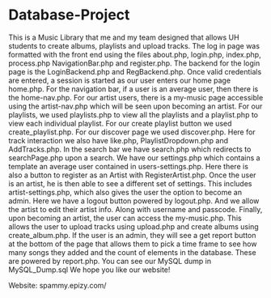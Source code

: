 # Database-Project
This is a Music Library that me and my team designed that allows UH students to create albums, playlists and upload tracks.
The log in page was formatted with the front end using the files about.php, login.php, index.php, process.php NavigationBar.php and register.php. The backend for the login page is the LoginBackend.php and RegBackend.php. Once valid credentials are entered, a session is started as our user enters our home page home.php. For the navigation bar, if a user is an average user, then there is the home-nav.php. For our artist users, there is a my-music page accessible using the artist-nav.php which will be seen upon becoming an artist. For our playlists, we used playlists.php to view all the playlists and a playlist.php to view each individual playlist. For our create playlist button we used create_playlist.php. For our discover page we used discover.php. Here for track interaction we also have like.php, PlaylistDropdown.php and AddTracks.php. In the search bar we have search.php which redirects to searchPage.php upon a search. We have our settings.php which contains a template an average user contained in users-settings.php. Here there is also a button to register as an Artist with RegisterArtist.php. Once the user is an artist, he is then able to see a different set of settings. This includes artist-settings.php, which also gives the user the option to become an admin. Here we have a logout button powered by logout.php. And we allow the artist to edit their artist info. Along with username and passcode. Finally, upon becoming an artist, the user can access the my-music.php. This allows the user to upload tracks using upload.php and create albums using create_album.php. If the user is an admin, they will see a get report button at the bottom of the page that allows them to pick a time frame to see how many songs they added and the count of elements in the database. These are powered by report.php. You can see our MySQL dump in MySQL_Dump.sql We hope you like our website!

Website: spammy.epizy.com/

